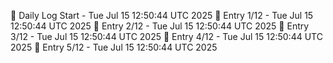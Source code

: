 📅 Daily Log Start - Tue Jul 15 12:50:44 UTC 2025
📌 Entry 1/12 - Tue Jul 15 12:50:44 UTC 2025
📌 Entry 2/12 - Tue Jul 15 12:50:44 UTC 2025
📌 Entry 3/12 - Tue Jul 15 12:50:44 UTC 2025
📌 Entry 4/12 - Tue Jul 15 12:50:44 UTC 2025
📌 Entry 5/12 - Tue Jul 15 12:50:44 UTC 2025
